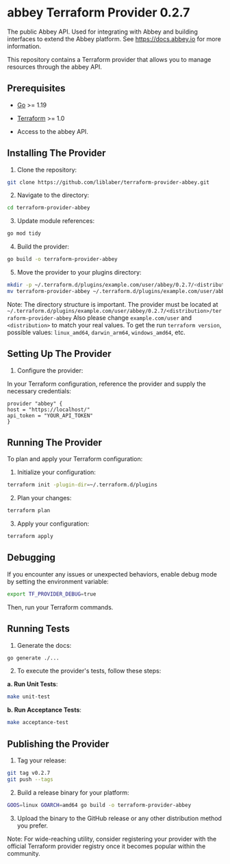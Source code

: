 # abbey Terraform Provider 0.2.7

The public Abbey API. Used for integrating with Abbey and building interfaces to extend the Abbey platform.
See https://docs.abbey.io for more information.

This repository contains a Terraform provider that allows you to manage resources through the abbey API.

## Prerequisites

- [Go](https://golang.org/doc/install) >= 1.19

- [Terraform](https://www.terraform.io/downloads.html) >= 1.0

- Access to the abbey API.

## Installing The Provider

1. Clone the repository:

```bash
git clone https://github.com/liblaber/terraform-provider-abbey.git
```

2. Navigate to the directory:

```bash
cd terraform-provider-abbey
```

3. Update module references:

```bash
go mod tidy
```

4. Build the provider:

```bash
go build -o terraform-provider-abbey
```

5. Move the provider to your plugins directory:

```bash
mkdir -p ~/.terraform.d/plugins/example.com/user/abbey/0.2.7/<distribution>
mv terraform-provider-abbey ~/.terraform.d/plugins/example.com/user/abbey/0.2.7/<distribution>
```

Note: The directory structure is important. The provider must be located at `~/.terraform.d/plugins/example.com/user/abbey/0.2.7/<distribution>/terraform-provider-abbey`
Also please change `example.com/user` and `<distribution>` to match your real values.
To get the <distribution> run `terraform version`, possible values: `linux_amd64`, `darwin_arm64`, `windows_amd64`, etc.

## Setting Up The Provider

1. Configure the provider:

In your Terraform configuration, reference the provider and supply the necessary credentials:

```hcl
provider "abbey" {
host = "https://localhost/"
api_token = "YOUR_API_TOKEN"
}
```

## Running The Provider

To plan and apply your Terraform configuration:

1. Initialize your configuration:

```bash
terraform init -plugin-dir=~/.terraform.d/plugins
```

2. Plan your changes:

```bash
terraform plan
```

3. Apply your configuration:

```bash
terraform apply
```

## Debugging

If you encounter any issues or unexpected behaviors, enable debug mode by setting the environment variable:

```bash
export TF_PROVIDER_DEBUG=true
```

Then, run your Terraform commands.

## Running Tests

1. Generate the docs:

```bash
go generate ./...
```

2. To execute the provider's tests, follow these steps:

**a. Run Unit Tests**:

```bash
make unit-test
```

**b. Run Acceptance Tests**:

```bash
make acceptance-test
```

## Publishing the Provider

1. Tag your release:

```bash
git tag v0.2.7
git push --tags
```

2. Build a release binary for your platform:

```bash
GOOS=linux GOARCH=amd64 go build -o terraform-provider-abbey
```

3. Upload the binary to the GitHub release or any other distribution method you prefer.

Note: For wide-reaching utility, consider registering your provider with the official Terraform provider registry once
it becomes popular within the community.
